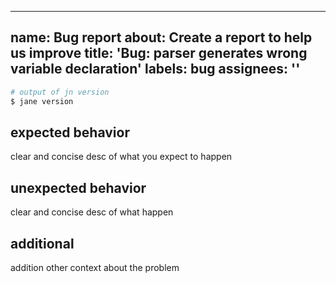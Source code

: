 ______________________________________________________________________

## name: Bug report about: Create a report to help us improve title: 'Bug: parser generates wrong variable declaration' labels: bug assignees: ''

```bash
# output of jn version
$ jane version
```

## expected behavior

clear and concise desc of what you expect to happen

## unexpected behavior

clear and concise desc of what happen

## additional

addition other context about the problem

